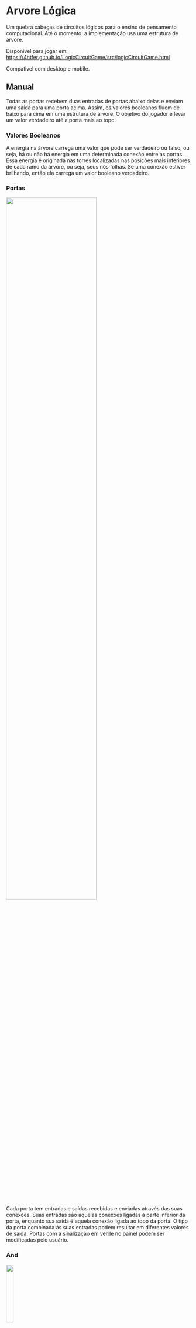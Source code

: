 # Arvore Lógica

Um quebra cabeças de circuitos lógicos para o ensino de pensamento computacional. Até o momento. a implementação usa uma estrutura de árvore. 

Disponível para jogar em: https://4ntfer.github.io/LogicCircuitGame/src/logicCircuitGame.html

Compativel com desktop e mobile.

## Manual

Todas as portas recebem duas entradas de portas abaixo delas e enviam uma saída para uma porta acima. Assim, os valores booleanos fluem de baixo para cima em uma estrutura de árvore. O objetivo do jogador é levar um valor verdadeiro até a porta mais ao topo.

### Valores Booleanos

A energia na árvore carrega uma valor que pode ser verdadeiro ou falso, ou seja, há ou não há energia em uma determinada conexão entre as portas. Essa energia é originada nas torres localizadas nas posições mais inferiores de cada ramo da árvore, ou seja, seus nós folhas. Se uma conexão estiver brilhando, então ela carrega um valor booleano verdadeiro.

### Portas
<img width= "70%" src="https://raw.githubusercontent.com/4ntFer/LogicCircuitGame/main/port_apresentation.png"/>

Cada porta tem entradas e saídas recebidas e enviadas através das suas conexões. Suas entradas são aquelas conexões ligadas à parte inferior da porta, enquanto sua saída é aquela conexão ligada ao topo da porta. O tipo da porta combinada às suas entradas podem resultar em diferentes valores de saída. Portas com a sinalização em verde no painel podem ser modificadas pelo usuário.

### And

<img width= "20%" src="https://raw.githubusercontent.com/4ntFer/LogicCircuitGame/main/andONOFF.gif"/>

Essas tem uma saída verdadeira se e somente se suas duas entradas forem verdadeiras. A resolução dessas portas rende ao jogador mais pontos que a resolução de uma porta or.

### Or

<img width= "20%" src="https://raw.githubusercontent.com/4ntFer/LogicCircuitGame/main/orONOFF.gif"/>

Essas tem uma saída verdadeira se qualquer uma de suas entradas for verdadeira.

### Portas sem visualização
<div style= "display: flex; justify-content:space-between; gap: 10px;">
  <img width= "20%" src="https://raw.githubusercontent.com/4ntFer/LogicCircuitGame/main/src/res/genSprites/orPortMod_NoOutputVisualize.png"/>
  <img width= "20%" src="https://raw.githubusercontent.com/4ntFer/LogicCircuitGame/main/src/res/genSprites/andPortMod_NoOutputVisualize.png"/>
<div/>


<img width= "70%" src="https://raw.githubusercontent.com/4ntFer/LogicCircuitGame/main/apresentacaoNoVisualizePort.gif"/>

  
Essas mostram sempre o valor de sua saída como falso, mesmo que esse seja verdadeiro. Logo, para resolvê-la o jogador terá mais trabalho e por isso receberá mais pontos.

### Pin de negação
<img width= "70%" src="https://raw.githubusercontent.com/4ntFer/LogicCircuitGame/main/PINEX.gif"/>

Um pin pode alterar o valor da saída da porta aplicando uma negação à ela. Caso o jogador tenha pins a serem aplicados, existirá um botão no canto direito da tela. Novos pins são adquiridos conforme o jogador faz pontos e alguns níveis só podem ser concluidos com a utilização de pins. Para aplicar um pin a qualquer porta, basta clicar no botão e então clicar na porta.

## Detalhes da implementação

A implementação do funcionamento interno, isto é, a parte que não inclui a interface de usuário, utiliza uma estrutura de árvore, onde cada nó não folha é uma porta e deve consultar seus dois nós filhos para saber a sua saída. Dessa forma, todo nó conhece seus filhos, mas não precisa conhecer seu pai.

<img width= "50%" src="https://raw.githubusercontent.com/4ntFer/LogicCircuitGame/main/node_knows_diagram.png"/>

A adoção dessa estrutura de árvore permitiu a implementação da geração aleátoria de níveis. Segue o pseudo-código do algoritmo que gera uma árvore aleatória:

```
GeraNivel(N)
  Onde N é o número de nós na árvore.

  A <- nó vazio
  GeraArvore(A,N)
  inicializa(A)
  retorna A

GeraArvore(A,N)
  n <- inteiro aleatório no intervalo de 0 a 5

  se n == 1
    se |A| + 1 < N
      filho a esquerda de A <- novo nó
      GeraArvore(filho a esquerda de A, N)

    se |A| + 1 < N
      filho a direita de A <- novo nó
      GeraArvore(filho a direita de A, N)

  se n == 2
    se |A| + 1 < N
      filho a direita de A <- novo nó
      GeraArvore(filho a direita de A, N)

    se |A| + 1 < N
      filho a esquerda de A <- novo nó
      GeraArvore(filho a esquerda de A, N)

  se n < 3
    geraArvore(A,N)

inicializa(A)
  se A é folha
    porta de A <- porta aleatória, podendo ser AND ou OR
  se não
    porta de A <- porta que retorna sempre o mesmo valor booleano, podendo ser verdadeiro ou falso
  
```

Esse algoritmo foi facilmente modificado para a implementação das portas sem visualização e das portas não modificáveis.

Além disso, por cada nível ser uma estrutura de dados árvore, é perfeitamente possível que os niveis pré definidos sejam salvos em arquivos para serem carregados mais tarde. Na verdade, é como o nível 1, o tutorial, é carregado de um arquivo json.

A utilização de um paradigma orientado a objetos permitiu uma grande abstração e uma implementação com pouco, ou nenhum, acomplamento entre a parte lógica e a interface de usuário.

Porém, ainda podem haver melhorias no eficiencia e complexidade do tratamento das ações do usuário utilizando um Diagrama de Voronoi ou um algoritmo de pontos mais próximo, por exemplo. Isso, pois, a implementação atual usa um algoritmo de busca de força bruta para identificar em qual porta o usuário está clicando.


